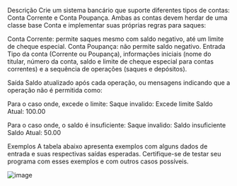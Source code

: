 Descrição
Crie um sistema bancário que suporte diferentes tipos de contas: Conta Corrente e Conta Poupança. Ambas as contas devem herdar de uma classe base Conta e implementar suas próprias regras para saques:

Conta Corrente: permite saques mesmo com saldo negativo, até um limite de cheque especial.
Conta Poupança: não permite saldo negativo.
Entrada
Tipo da conta (Corrente ou Poupança), informações iniciais (nome do titular, número da conta, saldo e limite de cheque especial para contas correntes) e a sequência de operações (saques e depósitos).

Saída
Saldo atualizado após cada operação, ou mensagens indicando que a operação não é permitida como:

Para o caso onde, excede o limite:
Saque invalido: Excede limite
Saldo Atual: 100.00

Para o caso onde, o saldo é insuficiente:
Saque invalido: Saldo insuficiente
Saldo Atual: 50.00

Exemplos
A tabela abaixo apresenta exemplos com alguns dados de entrada e suas respectivas saídas esperadas. Certifique-se de testar seu programa com esses exemplos e com outros casos possíveis.

![image](https://github.com/user-attachments/assets/367d5abc-4d7e-45a0-99e0-15218007d23b)


